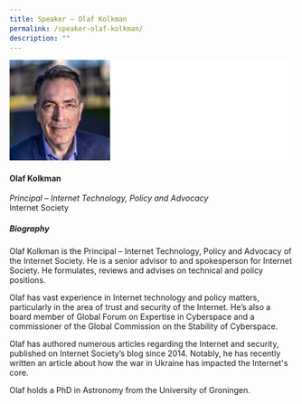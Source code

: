 ```yaml
---
title: Speaker – Olaf Kolkman
permalink: /speaker-olaf-kolkman/
description: ""
---
```

![](/images/Speakers/Olaf%20Kolkman.jpg)

#### **Olaf Kolkman**

*Principal – Internet Technology, Policy and Advocacy*  
Internet Society

##### **Biography**
Olaf Kolkman is the Principal – Internet Technology, Policy and Advocacy of the Internet Society. He is a senior advisor to and spokesperson for Internet Society. He formulates, reviews and advises on technical and policy positions. 

Olaf has vast experience in Internet technology and policy matters, particularly in the area of trust and security of the Internet. He’s also a board member of Global Forum on Expertise in Cyberspace and a commissioner of the Global Commission on the Stability of Cyberspace.

Olaf has authored numerous articles regarding the Internet and security, published on Internet Society’s blog since 2014. Notably, he has recently written an article about how the war in Ukraine has impacted the Internet's core.

Olaf holds a PhD in Astronomy from the University of Groningen.